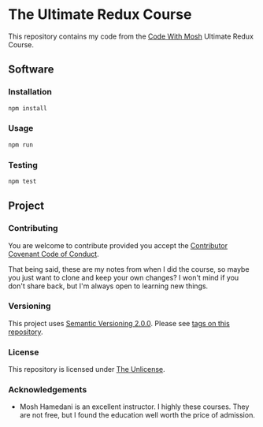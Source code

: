 # The Ultimate Redux Course

This repository contains my code from the [Code With Mosh](https://codewithmosh.com) Ultimate Redux Course.

## Software

### Installation

```bash
npm install
```

### Usage

```bash
npm run
```

### Testing

```bash
npm test
```

## Project

### Contributing

You are welcome to contribute provided you accept the [Contributor Covenant Code of Conduct](CONTRIBUTING.md).

That being said, these are my notes from when I did the course, so maybe you just want to clone and keep your own changes? I won't mind if you don't share back, but I'm always open to learning new things.

### Versioning

This project uses [Semantic Versioning 2.0.0](http://semver.org/). Please see [tags on this repository](https://github.com/your/project/tags).

### License

This repository is licensed under [The Unlicense](LICENSE.md).

### Acknowledgements

- Mosh Hamedani is an excellent instructor. I highly these courses. They are not free, but I found the education well worth the price of admission.
